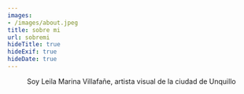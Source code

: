 ```yaml
---
images:
- /images/about.jpeg
title: sobre mi
url: sobremi
hideTitle: true
hideExif: true
hideDate: true
---
```


<div align="center">
	<p>
	Soy Leila Marina Villafañe, artista visual de la ciudad de Unquillo
	</p>

</div>


	
